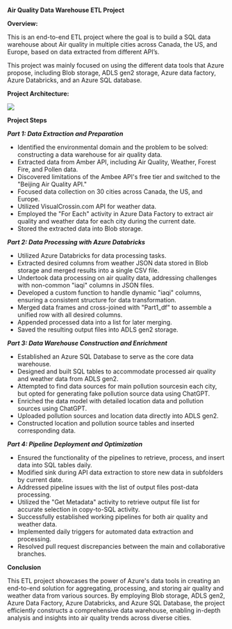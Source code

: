 **Air Quality Data Warehouse ETL Project**


**Overview:**

This is an end-to-end ETL project where the goal is to build a SQL data warehouse about Air quality in multiple cities across Canada, the US, and Europe, based on data extracted from different API’s.

This project was mainly focused on using the different data tools that Azure propose, including Blob storage, ADLS gen2 storage, Azure data factory, Azure Databricks, and an Azure SQL database.


**Project Architecture:**

![](Aspose.Words.ca54e59c-b0fc-4635-a010-001453464c24.001.png)


**Project Steps**

***Part 1: Data Extraction and Preparation***

- Identified the environmental domain and the problem to be solved: constructing a data warehouse for air quality data.
- Extracted data from Amber API, including Air Quality, Weather, Forest Fire, and Pollen data.
- Discovered limitations of the Ambee API's free tier and switched to the "Beijing Air Quality API."
- Focused data collection on 30 cities across Canada, the US, and Europe.
- Utilized VisualCrossin.com API for weather data.
- Employed the "For Each" activity in Azure Data Factory to extract air quality and weather data for each city during the current date.
- Stored the extracted data into Blob storage.

***Part 2: Data Processing with Azure Databricks***

- Utilized Azure Databricks for data processing tasks.
- Extracted desired columns from weather JSON data stored in Blob storage and merged results into a single CSV file.
- Undertook data processing on air quality data, addressing challenges with non-common "iaqi" columns in JSON files.
- Developed a custom function to handle dynamic "iaqi" columns, ensuring a consistent structure for data transformation.
- Merged data frames and cross-joined with "Part1\_df" to assemble a unified row with all desired columns.
- Appended processed data into a list for later merging.
- Saved the resulting output files into ADLS gen2 storage.

***Part 3: Data Warehouse Construction and Enrichment***

- Established an Azure SQL Database to serve as the core data warehouse.
- Designed and built SQL tables to accommodate processed air quality and weather data from ADLS gen2.
- Attempted to find data sources for main pollution sourcesin each city, but opted for generating fake pollution source data using ChatGPT.
- Enriched the data model with detailed location data and pollution sources using ChatGPT.
- Uploaded pollution sources and location data directly into ADLS gen2.
- Constructed location and pollution source tables and inserted corresponding data.

***Part 4: Pipeline Deployment and Optimization***

- Ensured the functionality of the pipelines to retrieve, process, and insert data into SQL tables daily.
- Modified sink during API data extraction to store new data in subfolders by current date.
- Addressed pipeline issues with the list of output files post-data processing.
- Utilized the "Get Metadata" activity to retrieve output file list for accurate selection in copy-to-SQL activity.
- Successfully established working pipelines for both air quality and weather data.
- Implemented daily triggers for automated data extraction and processing.
- Resolved pull request discrepancies between the main and collaborative branches.

**Conclusion**

This ETL project showcases the power of Azure's data tools in creating an end-to-end solution for aggregating, processing, and storing air quality and weather data from various sources. By employing Blob storage, ADLS gen2, Azure Data Factory, Azure Databricks, and Azure SQL Database, the project efficiently constructs a comprehensive data warehouse, enabling in-depth analysis and insights into air quality trends across diverse cities.
